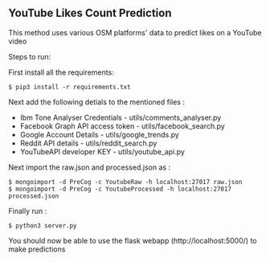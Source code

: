 YouTube Likes Count Prediction
-----------------------------
This method uses various OSM platforms' data to predict likes on a YouTube video

Steps to run:

First install all the requirements:
```
$ pip3 install -r requirements.txt
```


Next add the following detials to the mentioned files : 

- Ibm Tone Analyser Credentials - utils/comments_analyser.py
- Facebook Graph API access token - utils/facebook_search.py
- Google Account Details - utils/google_trends.py
- Reddit API details - utils/reddit_search.py
- YouTubeAPI developer KEY - utils/youtube_api.py

Next import the raw.json and processed.json as : 
```
$ mongoimport -d PreCog -c YoutubeRaw -h localhost:27017 raw.json
$ mongoimport -d PreCog -c YoutubeProcessed -h localhost:27017 processed.json
```

Finally run : 
```
$ python3 server.py
```

You should now be able to use the flask webapp (http://localhost:5000/) to make predictions
